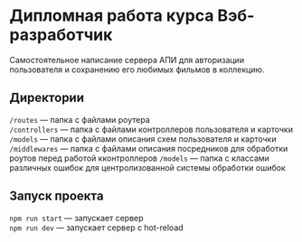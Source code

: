 

# Дипломная работа курса Вэб-разработчик
Самостоятельное написание сервера АПИ для авторизации пользователя и сохранению его любимых фильмов в коллекцию.

## Директории

`/routes` — папка с файлами роутера  
`/controllers` — папка с файлами контроллеров пользователя и карточки   
`/models` — папка с файлами описания схем пользователя и карточки
`/middlewares` — папка с файлами описания посредников для обработки роутов перед работой кконтроллеров
 `/models` — папка с классами различных ошибок для центролизованной системы обработки ошибок
  

## Запуск проекта

`npm run start` — запускает сервер   
`npm run dev` — запускает сервер с hot-reload
